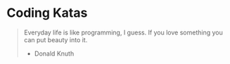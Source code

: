 # Coding Katas

> Everyday life is like programming, I guess. If you love something you can put beauty into it. 
> - Donald Knuth
